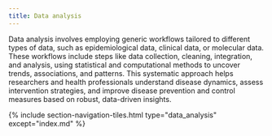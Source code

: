 ```yaml
---
title: Data analysis
---
```


Data analysis involves employing generic workflows tailored to different types of data, such as epidemiological data, clinical data, or molecular data. These workflows include steps like data collection, cleaning, integration, and analysis, using statistical and computational methods to uncover trends, associations, and patterns. This systematic approach helps researchers and health professionals understand disease dynamics, assess intervention strategies, and improve disease prevention and control measures based on robust, data-driven insights.


{% include section-navigation-tiles.html type="data_analysis" except="index.md" %}

